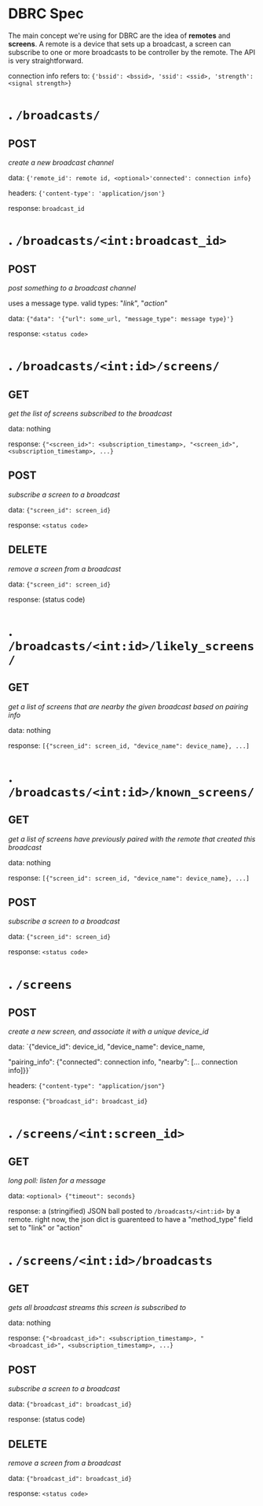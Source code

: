 DBRC Spec
=

The main concept we're using for DBRC are the idea of __remotes__ and __screens__. A remote is a device that sets up a broadcast, a screen can subscribe to one or more broadcasts to be controller by the remote. The API is very straightforward.

connection info refers to: `{'bssid': <bssid>, 'ssid': <ssid>, 'strength': <signal strength>}`

.
`/broadcasts/`
=

POST
-
_create a new broadcast channel_

data: `{'remote_id': remote id, <optional>'connected': connection info}`

headers: `{'content-type': 'application/json'}`

response: `broadcast_id`

.
`/broadcasts/<int:broadcast_id>`
=

POST
-
_post something to a broadcast channel_

uses a message type. valid types: "_link_", "_action_"

data: `{"data": '{"url": some_url, "message_type": message type}'}`

response: `<status code>`

.
`/broadcasts/<int:id>/screens/`
=

GET
-
_get the list of screens subscribed to the broadcast_

data: nothing

response: `{"<screen_id>": <subscription_timestamp>, "<screen_id>", <subscription_timestamp>, ...}`


POST
-
_subscribe a screen to a broadcast_

data: `{"screen_id": screen_id}`

response: `<status code>`

DELETE
-
_remove a screen from a broadcast_

data: `{"screen_id": screen_id}`

response: (status code)


.
`/broadcasts/<int:id>/likely_screens/`
=

GET
-
_get a list of screens that are nearby the given broadcast based on pairing info_

data: nothing

response: `[{"screen_id": screen_id, "device_name": device_name}, ...]`

.
`/broadcasts/<int:id>/known_screens/`
=

GET
-
_get a list of screens have previously paired with the remote that created this broadcast_

data: nothing

response: `[{"screen_id": screen_id, "device_name": device_name}, ...]`


POST
-
_subscribe a screen to a broadcast_

data: `{"screen_id": screen_id}`

response: `<status code>`

.
`/screens`
=

POST
-
_create a new screen, and associate it with a unique device\_id_

data: `{"device_id": device_id, "device_name": device_name,

<optional> "pairing_info": {"connected": connection info, "nearby": [... connection info]}}`

headers: `{"content-type": "application/json"}`

response: `{"broadcast_id": broadcast_id}`

.
`/screens/<int:screen_id>`
=

GET
-
_long poll: listen for a message_

data: `<optional> {"timeout": seconds}`

response: a (stringified) JSON ball posted to `/broadcasts/<int:id>` by a remote. right now, the json dict is guarenteed to have a "method_type" field set to "link" or "action"

.
`/screens/<int:id>/broadcasts`
=

GET
-
_gets all broadcast streams this screen is subscribed to_

data: nothing

response: `{"<broadcast_id>": <subscription_timestamp>, "<broadcast_id>", <subscription_timestamp>, ...}`

POST
-
_subscribe a screen to a broadcast_

data: `{"broadcast_id": broadcast_id}`

response: (status code)

DELETE
-
_remove a screen from a broadcast_

data: `{"broadcast_id": broadcast_id}`

response: `<status code>`
